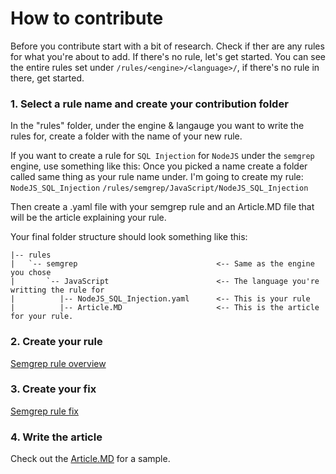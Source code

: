 # How to contribute

Before you contribute start with a bit of research. Check if ther are any rules for what you're about to add. If there's no rule, let's get started. 
You can see the entire rules set under `/rules/<engine>/<language>/`, if there's no rule in there, get started.

### 1. Select a rule name and create your contribution folder
In the "rules" folder, under the engine & langauge you want to write the rules for, create a folder with the name of your new rule.

If you want to create a rule for `SQL Injection` for `NodeJS` under the `semgrep` engine, use something like this: 
Once you picked a name create a folder called same thing as your rule name under. I'm going to create my rule: `NodeJS_SQL_Injection`
`/rules/semgrep/JavaScript/NodeJS_SQL_Injection`

Then create a .yaml file with your semgrep rule and an Article.MD file that will be the article explaining your rule. 

Your final folder structure should look something like this: 
```
|-- rules
|   `-- semgrep                               <-- Same as the engine you chose
|       `-- JavaScript                        <-- The language you're writting the rule for
|          |-- NodeJS_SQL_Injection.yaml      <-- This is your rule 
|          |-- Article.MD                     <-- This is the article for your rule.   
```

### 2. Create your rule 

[Semgrep rule overview](https://semgrep.dev/docs/writing-rules/overview/)

### 3. Create your fix 

[Semgrep rule fix](https://semgrep.dev/docs/writing-rules/rule-syntax/#fix) 

### 4. Write the article 

Check out the [Article.MD](https://github.com/Mobb-dev/Portal/blob/main/Article.MD) for a sample.

